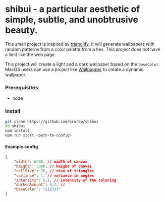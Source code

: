 # shibui - a particular aesthetic of simple, subtle, and unobtrusive beauty.

This small project is inspired by [trianglify](https://trianglify.io/). It will generate wallpapers with random patterns from a color palette from a hex.
This project does not have a limit like the web page.

This project will create a light and a dark wallpaper based on the `baseColor`. MacOS users can use a project like [Wallpapper](https://github.com/mczachurski/wallpapper) to create a dynamic wallpaper.

### Prerequisites: 
- node

### Install

``` sh 
git clone https://github.com/brorbw/shibui
cd shibui
npm install
npm run start <path-to-config>
```

#### Example config

``` json
{
	"width": 6000, // width of canvas
	"height": 3000, // height of canvas
	"cellSize": 70, // size of triangles
	"variance": 1, // variance in angles
	"intensity": 0.1, // intensity of the coloring
	"darkenAmount": 0.7, // 
	"baseColor": "212337"
}
```
